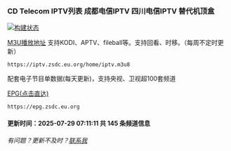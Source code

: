 ### CD Telecom IPTV列表 成都电信IPTV 四川电信IPTV 替代机顶盒
[![构建状态](https://danzhu-01.coding.net/badges/cd-telecom-iptv/job/4701255/build.svg)](/)

[M3U播放地址](https://iptv.zsdc.eu.org/home/iptv.m3u8) 支持KODI、APTV、fileball等。支持回看、时移。（每周不定时更新）

    https://iptv.zsdc.eu.org/home/iptv.m3u8

配套电子节目单数据(每天更新)，支持央视、卫视超100套频道

[EPG(点击直达)](https://epg.zsdc.eu.org)
        
    https://epg.zsdc.eu.org

#### 更新时间：2025-07-29 07:11:11 共 145 条频道信息

###### 有问题？更新不及时？[联系我](https://github.com/suzukua/iptv-cd-telecom/issues)
